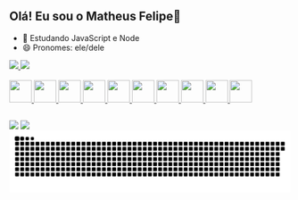 ## Olá! Eu sou o Matheus Felipe👋

- 🌱 Estudando JavaScript e Node
- 😄 Pronomes: ele/dele

<div>
  <a href="https://github.com/MatheusFelipeLS">
  <img height="180em" src="https://github-readme-stats.vercel.app/api?username=MatheusFelipeLS&show_icons=true&theme=tokyonight&count_private=true"/>
  <img height="180em" src="https://github-readme-stats.vercel.app/api/top-langs/?username=MatheusFelipeLS&layout=compact&langs_count=16&theme=tokyonight"/>
</div>
<!-- include_all_commits=false& -->

<div style="display: inline_block"><br>
  <img width=40px height=40px src="https://cdn.jsdelivr.net/gh/devicons/devicon@latest/icons/c/c-original.svg" />        
  <img width=40px height=40px src="https://cdn.jsdelivr.net/gh/devicons/devicon@latest/icons/cplusplus/cplusplus-original.svg" />
  <img width=40px height=40px src="https://cdn.jsdelivr.net/gh/devicons/devicon@latest/icons/python/python-original.svg" />
  <img width=40px height=40px src="https://cdn.jsdelivr.net/gh/devicons/devicon@latest/icons/javascript/javascript-original.svg" />
  <img width=40px height=40px src="https://cdn.jsdelivr.net/gh/devicons/devicon@latest/icons/html5/html5-original.svg" />
  <img width=40px height=40px src="https://cdn.jsdelivr.net/gh/devicons/devicon@latest/icons/css3/css3-original.svg" />
  <img width=40px height=40px src="https://cdn.jsdelivr.net/gh/devicons/devicon@latest/icons/linux/linux-original.svg" />
  <img width=40px height=40px src="https://cdn.jsdelivr.net/gh/devicons/devicon@latest/icons/opencv/opencv-original.svg" />
  <img width=40px height=40px src="https://cdn.jsdelivr.net/gh/devicons/devicon@latest/icons/matplotlib/matplotlib-original.svg" />   
  <img width=40px height=40px src="https://cdn.jsdelivr.net/gh/devicons/devicon@latest/icons/pandas/pandas-original.svg" />
</div>

##
  
<div>
  <a href="https://www.linkedin.com/in/matheus-felipe-lima-santos-7b7b08254/" target="_blank"><img src="https://img.shields.io/badge/LinkedIn-0077B5?style=for-the-badge&logo=linkedin&logoColor=white" target="_blanck"></a>
  <a href="mailto:mathfelpessoal@gmail.com" target="_blank"><img src="https://img.shields.io/badge/Gmail-D14836?style=for-the-badge&logo=gmail&logoColor=white" target="_blanck"></a>
</div>

<picture>
  <source media="(prefers-color-scheme: dark)" srcset="https://raw.githubusercontent.com/MatheusFelipeLS/MatheusFelipeLS/output/github-contribution-grid-snake-dark.svg">
  <source media="(prefers-color-scheme: light)" srcset="https://raw.githubusercontent.com/MatheusFelipeLS/MatheusFelipeLS/output/github-contribution-grid-snake.svg">
  <img alt="github contribution grid snake animation" src="https://raw.githubusercontent.com/MatheusFelipeLS/MatheusFelipeLS/output/github-contribution-grid-snake.svg">
</picture>
